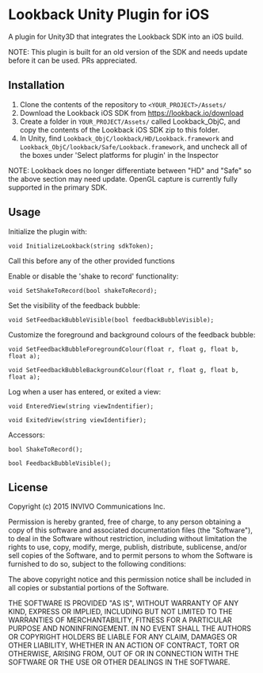 # Lookback Unity Plugin for iOS
A plugin for Unity3D that integrates the Lookback SDK into an iOS build.

NOTE: This plugin is built for an old version of the SDK and needs update before it can be used. PRs appreciated.

## Installation
1. Clone the contents of the repository to `<YOUR_PROJECT>/Assets/`
2. Download the Lookback iOS SDK from https://lookback.io/download
3. Create a folder in `YOUR_PROJECT/Assets/` called Lookback_ObjC, and copy the contents of the Lookback iOS SDK zip to this folder.
4. In Unity, find `Lookback_ObjC/lookback/HD/Lookback.framework` and `Lookback_ObjC/lookback/Safe/Lookback.framework`, and uncheck all of the boxes under 'Select platforms for plugin' in the Inspector

NOTE: Lookback does no longer differentiate between "HD" and "Safe" so the above section may need update. OpenGL capture is currently fully supported in the primary SDK.

## Usage
Initialize the plugin with:

    void InitializeLookback(string sdkToken);

Call this before any of the other provided functions

Enable or disable the 'shake to record' functionality:

    void SetShakeToRecord(bool shakeToRecord);


Set the visibility of the feedback bubble:

    void SetFeedbackBubbleVisible(bool feedbackBubbleVisible);


Customize the foreground and background colours of the feedback bubble:

    void SetFeedbackBubbleForegroundColour(float r, float g, float b, float a);

    void SetFeedbackBubbleBackgroundColour(float r, float g, float b, float a);


Log when a user has entered, or exited a view:

    void EnteredView(string viewIndentifier);

    void ExitedView(string viewIdentifier);


Accessors:

    bool ShakeToRecord();

    bool FeedbackBubbleVisible();


## License

Copyright (c) 2015 INVIVO Communications Inc.

Permission is hereby granted, free of charge, to any person obtaining a copy of
this software and associated documentation files (the "Software"), to deal in
the Software without restriction, including without limitation the rights to
use, copy, modify, merge, publish, distribute, sublicense, and/or sell copies
of the Software, and to permit persons to whom the Software is furnished to do
so, subject to the following conditions:

The above copyright notice and this permission notice shall be included in all
copies or substantial portions of the Software.

THE SOFTWARE IS PROVIDED "AS IS", WITHOUT WARRANTY OF ANY KIND, EXPRESS OR
IMPLIED, INCLUDING BUT NOT LIMITED TO THE WARRANTIES OF MERCHANTABILITY,
FITNESS FOR A PARTICULAR PURPOSE AND NONINFRINGEMENT. IN NO EVENT SHALL THE
AUTHORS OR COPYRIGHT HOLDERS BE LIABLE FOR ANY CLAIM, DAMAGES OR OTHER
LIABILITY, WHETHER IN AN ACTION OF CONTRACT, TORT OR OTHERWISE, ARISING FROM,
OUT OF OR IN CONNECTION WITH THE SOFTWARE OR THE USE OR OTHER DEALINGS IN THE
SOFTWARE.
